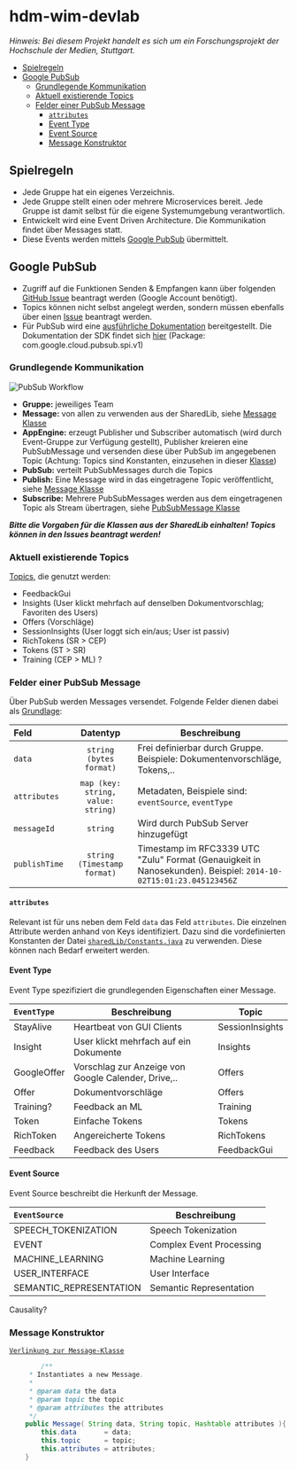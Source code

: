 # hdm-wim-devlab

*Hinweis: Bei diesem Projekt handelt es sich um ein Forschungsprojekt der Hochschule der Medien, Stuttgart.*

* [Spielregeln](#spielregeln)
* [Google PubSub](#google-pubsub)
    * [Grundlegende Kommunikation](#grundlegende-kommunikation)
    * [Aktuell existierende Topics](#aktuell-existierende-topics)
    * [Felder einer PubSub Message](#felder-einer-pubsub-message)
        * [`attributes`](#attributes)
        * [Event Type](#event-type)
        * [Event Source](#event-source)
        * [Message Konstruktor](#message-konstruktor)
        

## Spielregeln

* Jede Gruppe hat ein eigenes Verzeichnis.
* Jede Gruppe stellt einen oder mehrere Microservices bereit. Jede Gruppe ist damit selbst für die eigene Systemumgebung verantwortlich.
* Entwickelt wird eine Event Driven Architecture. Die Kommunikation findet über Messages statt.
* Diese Events werden mittels [Google PubSub](https://cloud.google.com/pubsub/docs/overview) übermittelt.

## Google PubSub

* Zugriff auf die Funktionen Senden & Empfangen kann über folgenden [GitHub Issue](https://github.com/Purii/hdm-wim-devlab/issues/4) beantragt werden (Google Account benötigt).
* Topics können nicht selbst angelegt werden, sondern müssen ebenfalls über einen [Issue](https://github.com/Purii/hdm-wim-devlab/issues/new) beantragt werden.
* Für PubSub wird eine [ausführliche Dokumentation](https://cloud.google.com/pubsub/docs/reference/libraries) bereitgestellt. Die Dokumentation der SDK findet sich [hier](http://googlecloudplatform.github.io/google-cloud-java/0.18.0/apidocs/index.html) (Package: com.google.cloud.pubsub.spi.v1)

### Grundlegende Kommunikation
![PubSub Workflow](https://github.com/Purii/hdm-wim-devlab/blob/master/assets/26975555-9a009aa6-4d20-11e7-98c3-f6268862762d.jpg)

* **Gruppe:** jeweiliges Team
* **Message:** von allen zu verwenden aus der SharedLib, siehe [Message Klasse](https://github.com/Purii/hdm-wim-devlab/blob/master/SharedLib/src/main/java/de/hdm/wim/sharedLib/classes/Message.java)
* **AppEngine:** erzeugt Publisher und Subscriber automatisch (wird durch Event-Gruppe zur Verfügung gestellt), Publisher kreieren eine PubSubMessage und versenden diese über PubSub im angegebenen Topic (Achtung: Topics sind Konstanten, einzusehen in dieser [Klasse](https://github.com/Purii/hdm-wim-devlab/blob/master/SharedLib/src/main/java/de/hdm/wim/sharedLib/Constants.java))
* **PubSub:** verteilt PubSubMessages durch die Topics
* **Publish:** Eine Message wird in das eingetragene Topic veröffentlicht, siehe [Message Klasse](https://github.com/Purii/hdm-wim-devlab/blob/master/SharedLib/src/main/java/de/hdm/wim/sharedLib/classes/Message.java)
* **Subscribe:** Mehrere PubSubMessages werden aus dem eingetragenen Topic als Stream übertragen, siehe [PubSubMessage Klasse](https://github.com/Purii/hdm-wim-devlab/blob/master/SharedLib/src/main/java/de/hdm/wim/sharedLib/classes/PubSubMessage.java)

***Bitte die Vorgaben für die Klassen aus der SharedLib einhalten!***
***Topics können in den Issues beantragt werden!***

### Aktuell existierende Topics

[Topics](https://github.com/Purii/hdm-wim-devlab/blob/master/SharedLib/src/main/java/de/hdm/wim/sharedLib/Constants.java), die genutzt werden:

* FeedbackGui
* Insights (User klickt mehrfach auf denselben Dokumentvorschlag; Favoriten des Users)
* Offers (Vorschläge)
* SessionInsights (User loggt sich ein/aus; User ist passiv)
* RichTokens (SR > CEP)
* Tokens (ST > SR)
* Training (CEP > ML) ?

### Felder einer PubSub Message

Über PubSub werden Messages versendet. Folgende Felder dienen dabei als [Grundlage](https://cloud.google.com/pubsub/docs/reference/rest/v1/PubsubMessage):

| Feld  | Datentyp | Beschreibung |
| :------------ | :---------------: | ------------ |
| `data` | `string (bytes format)` | Frei definierbar durch Gruppe. Beispiele: Dokumentenvorschläge, Tokens,.. |
| `attributes` | `map (key: string, value: string)` | Metadaten, Beispiele sind: `eventSource`, `eventType` |
| `messageId` | `string` | Wird durch PubSub Server hinzugefügt |
| `publishTime` | `string (Timestamp format)` | Timestamp im RFC3339 UTC "Zulu" Format (Genauigkeit in Nanosekunden). Beispiel: `2014-10-02T15:01:23.045123456Z` |

#### `attributes`
Relevant ist für uns neben dem Feld `data` das Feld `attributes`.
Die einzelnen Attribute werden anhand von Keys identifiziert.
Dazu sind die vordefinierten Konstanten der Datei [`sharedLib/Constants.java`](https://github.com/Purii/hdm-wim-devlab/blob/master/SharedLib/src/main/java/de/hdm/wim/sharedLib/Constants.java#L14) zu verwenden.
Diese können nach Bedarf erweitert werden.

#### Event Type

Event Type spezifiziert die grundlegenden Eigenschaften einer Message. 

| `EventType`  | Beschreibung | Topic |
| :------------ | --------------- | --------------- |
| StayAlive | Heartbeat von GUI Clients | SessionInsights |
| Insight | User klickt mehrfach auf ein Dokumente | Insights |
| GoogleOffer | Vorschlag zur Anzeige von Google Calender, Drive,.. | Offers |
| Offer | Dokumentvorschläge | Offers |
| Training? | Feedback an ML | Training |
| Token | Einfache Tokens | Tokens |
| RichToken | Angereicherte Tokens | RichTokens |
| Feedback | Feedback des Users | FeedbackGui |

#### Event Source

Event Source beschreibt die Herkunft der Message.

| `EventSource` | Beschreibung |
| :------------ | --------------- |
| SPEECH_TOKENIZATION | Speech Tokenization |
| EVENT | Complex Event Processing |
| MACHINE_LEARNING | Machine Learning |
| USER_INTERFACE | User Interface |
| SEMANTIC_REPRESENTATION | Semantic Representation |

Causality?

### Message Konstruktor

[`Verlinkung zur Message-Klasse`](https://github.com/Purii/hdm-wim-devlab/blob/master/SharedLib/src/main/java/de/hdm/wim/sharedLib/classes/Message.java)

```java
    	/**
	 * Instantiates a new Message.
	 *
	 * @param data the data
	 * @param topic the topic
	 * @param attributes the attributes
	 */
	public Message( String data, String topic, Hashtable attributes ){
		this.data 		= data;
		this.topic 		= topic;
		this.attributes = attributes;
	}
```

